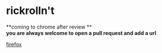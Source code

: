 # rickrolln't  

**coming to chrome after review **  
**you are always welcome to open a pull request and add a url**


[firefox](https://addons.mozilla.org/en-US/firefox/addon/rickrolln-t/)
